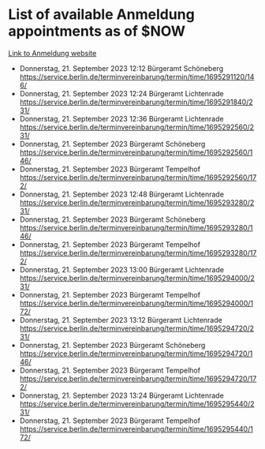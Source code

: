 # List of available Anmeldung appointments as of $NOW
[Link to Anmeldung website](https://service.berlin.de/terminvereinbarung/termin/tag.php?termin=1&anliegen[]=120686&dienstleisterlist=122210,122217,327316,122219,327312,122227,327314,122231,327346,122243,327348,122254,122252,329742,122260,329745,122262,329748,122271,327278,122273,327274,122277,327276,330436,122280,327294,122282,327290,122284,327292,122291,327270,122285,327266,122286,327264,122296,327268,150230,329760,122297,327286,122294,327284,122312,329763,122314,329775,122304,327330,122311,327334,122309,327332,317869,122281,327352,122279,329772,122283,122276,327324,122274,327326,122267,329766,122246,327318,122251,327320,122257,327322,122208,327298,122226,327300&herkunft=http%3A%2F%2Fservice.berlin.de%2Fdienstleistung%2F120686%2F)
- Donnerstag, 21. September 2023 12:12 Bürgeramt Schöneberg https://service.berlin.de/terminvereinbarung/termin/time/1695291120/146/
- Donnerstag, 21. September 2023 12:24 Bürgeramt Lichtenrade https://service.berlin.de/terminvereinbarung/termin/time/1695291840/231/
- Donnerstag, 21. September 2023 12:36 Bürgeramt Lichtenrade https://service.berlin.de/terminvereinbarung/termin/time/1695292560/231/
- Donnerstag, 21. September 2023  Bürgeramt Schöneberg https://service.berlin.de/terminvereinbarung/termin/time/1695292560/146/
- Donnerstag, 21. September 2023  Bürgeramt Tempelhof https://service.berlin.de/terminvereinbarung/termin/time/1695292560/172/
- Donnerstag, 21. September 2023 12:48 Bürgeramt Lichtenrade https://service.berlin.de/terminvereinbarung/termin/time/1695293280/231/
- Donnerstag, 21. September 2023  Bürgeramt Schöneberg https://service.berlin.de/terminvereinbarung/termin/time/1695293280/146/
- Donnerstag, 21. September 2023  Bürgeramt Tempelhof https://service.berlin.de/terminvereinbarung/termin/time/1695293280/172/
- Donnerstag, 21. September 2023 13:00 Bürgeramt Lichtenrade https://service.berlin.de/terminvereinbarung/termin/time/1695294000/231/
- Donnerstag, 21. September 2023  Bürgeramt Tempelhof https://service.berlin.de/terminvereinbarung/termin/time/1695294000/172/
- Donnerstag, 21. September 2023 13:12 Bürgeramt Lichtenrade https://service.berlin.de/terminvereinbarung/termin/time/1695294720/231/
- Donnerstag, 21. September 2023  Bürgeramt Schöneberg https://service.berlin.de/terminvereinbarung/termin/time/1695294720/146/
- Donnerstag, 21. September 2023  Bürgeramt Tempelhof https://service.berlin.de/terminvereinbarung/termin/time/1695294720/172/
- Donnerstag, 21. September 2023 13:24 Bürgeramt Lichtenrade https://service.berlin.de/terminvereinbarung/termin/time/1695295440/231/
- Donnerstag, 21. September 2023  Bürgeramt Tempelhof https://service.berlin.de/terminvereinbarung/termin/time/1695295440/172/

